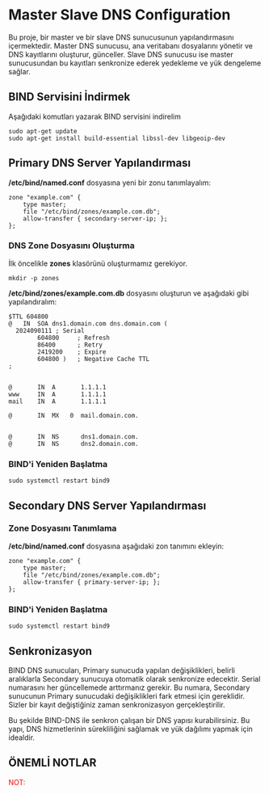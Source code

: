 # Master Slave DNS Configuration

Bu proje, bir master ve bir slave DNS sunucusunun yapılandırmasını içermektedir. Master DNS sunucusu, ana veritabanı dosyalarını yönetir ve DNS kayıtlarını oluşturur, günceller. Slave DNS sunucusu ise master sunucusundan bu kayıtları senkronize ederek yedekleme ve yük dengeleme sağlar.


## BIND Servisini İndirmek


Aşağıdaki komutları yazarak BIND servisini indirelim

```
sudo apt-get update
sudo apt-get install build-essential libssl-dev libgeoip-dev
```



## Primary DNS Server Yapılandırması

**/etc/bind/named.conf** dosyasına yeni bir zonu tanımlayalım:

```
zone "example.com" {
    type master;
    file "/etc/bind/zones/example.com.db";
    allow-transfer { secondary-server-ip; };
};
```

### DNS Zone Dosyasını Oluşturma

İlk öncelikle **zones** klasörünü oluşturmamız gerekiyor.

```
mkdir -p zones
```


**/etc/bind/zones/example.com.db** dosyasını oluşturun ve aşağıdaki gibi yapılandıralım:

```
$TTL 604800
@   IN  SOA dns1.domain.com dns.domain.com (
  2024090111 ; Serial
        604800     ; Refresh
        86400      ; Retry
        2419200    ; Expire
        604800 )   ; Negative Cache TTL
;


@       IN  A       1.1.1.1
www     IN  A       1.1.1.1
mail    IN  A       1.1.1.1

@       IN  MX   0  mail.domain.com.


@       IN  NS      dns1.domain.com.
@       IN  NS      dns2.domain.com.

```

### BIND'i Yeniden Başlatma

```
sudo systemctl restart bind9
```

## Secondary DNS Server Yapılandırması

### Zone Dosyasını Tanımlama


**/etc/bind/named.conf** dosyasına aşağıdaki zon tanımını ekleyin:

```
zone "example.com" {
    type master;
    file "/etc/bind/zones/example.com.db";
    allow-transfer { primary-server-ip; };
};
```

### BIND'i Yeniden Başlatma

```
sudo systemctl restart bind9
```


## Senkronizasyon

BIND DNS sunucuları, Primary sunucuda yapılan değişiklikleri, belirli aralıklarla Secondary sunucuya otomatik olarak senkronize edecektir. Serial numarasını her güncellemede arttırmanız gerekir. Bu numara, Secondary sunucunun Primary sunucudaki değişiklikleri fark etmesi için gereklidir. Sizler  bir kayıt değiştiğiniz zaman senkronizasyon gerçekleştirilir.

Bu şekilde BIND-DNS ile senkron çalışan bir DNS yapısı kurabilirsiniz. Bu yapı, DNS hizmetlerinin sürekliliğini sağlamak ve yük dağılımı yapmak için idealdir.


## ÖNEMLİ NOTLAR

<span style="color: red;">NOT:</span>










